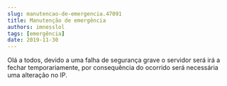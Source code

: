 ```yaml
---
slug: manutencao-de-emergencia.47091
title: Manutenção de emergência
authors: imnesslol
tags: [emergência]
date: 2019-11-30
---
```


Olá a todos, devido a uma falha de segurança grave o servidor será irá a fechar temporariamente, por consequência do ocorrido será necessária uma alteração no IP.
